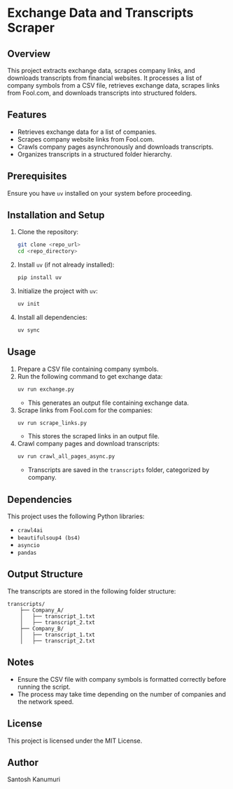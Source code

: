 # Exchange Data and Transcripts Scraper

## Overview
This project extracts exchange data, scrapes company links, and downloads transcripts from financial websites. It processes a list of company symbols from a CSV file, retrieves exchange data, scrapes links from Fool.com, and downloads transcripts into structured folders.

## Features
- Retrieves exchange data for a list of companies.
- Scrapes company website links from Fool.com.
- Crawls company pages asynchronously and downloads transcripts.
- Organizes transcripts in a structured folder hierarchy.

## Prerequisites
Ensure you have `uv` installed on your system before proceeding.

## Installation and Setup
1. Clone the repository:
   ```sh
   git clone <repo_url>
   cd <repo_directory>
   ```
2. Install `uv` (if not already installed):
   ```sh
   pip install uv
   ```
3. Initialize the project with `uv`:
   ```sh
   uv init
   ```
4. Install all dependencies:
   ```sh
   uv sync
   ```

## Usage
1. Prepare a CSV file containing company symbols.
2. Run the following command to get exchange data:
   ```sh
   uv run exchange.py
   ```
   - This generates an output file containing exchange data.
3. Scrape links from Fool.com for the companies:
   ```sh
   uv run scrape_links.py
   ```
   - This stores the scraped links in an output file.
4. Crawl company pages and download transcripts:
   ```sh
   uv run crawl_all_pages_async.py
   ```
   - Transcripts are saved in the `transcripts` folder, categorized by company.

## Dependencies
This project uses the following Python libraries:
- `crawl4ai`
- `beautifulsoup4 (bs4)`
- `asyncio`
- `pandas`

## Output Structure
The transcripts are stored in the following folder structure:
```
transcripts/
    ├── Company_A/
    │   ├── transcript_1.txt
    │   ├── transcript_2.txt
    ├── Company_B/
    │   ├── transcript_1.txt
    │   ├── transcript_2.txt
```

## Notes
- Ensure the CSV file with company symbols is formatted correctly before running the script.
- The process may take time depending on the number of companies and the network speed.

## License
This project is licensed under the MIT License.

## Author
Santosh Kanumuri
